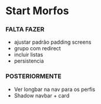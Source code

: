 # Start Morfos

### FALTA FAZER

- ajustar padrão padding screens
- grupo com redirect
- incluir listas
- persistencia

### POSTERIORMENTE

- Ver longbar na nav para os perfis
- Shadow navbar + card
